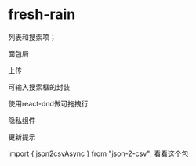 # fresh-rain

列表和搜索项；

面包屑

上传

可输入搜索框的封装

使用react-dnd做可拖拽行

隐私组件

更新提示

import { json2csvAsync } from "json-2-csv";  看看这个包

